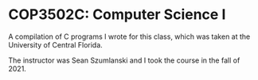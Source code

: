 # COP3502C: Computer Science I
A compilation of C programs I wrote for this class, which was taken at the University of Central Florida.

The instructor was Sean Szumlanski and I took the course in the fall of 2021.
